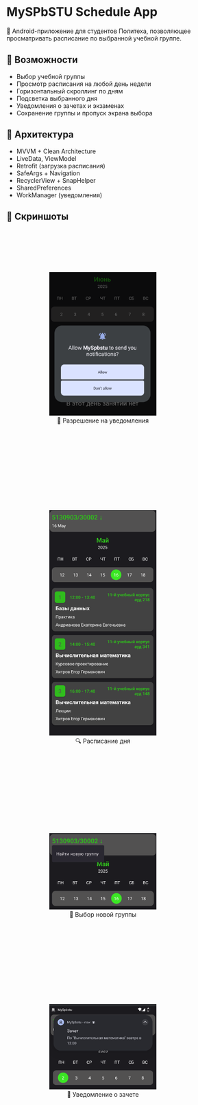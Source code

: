 # MySPbSTU Schedule App

📅 Android-приложение для студентов Политеха, позволяющее просматривать расписание по выбранной учебной группе.

## 📌 Возможности

- Выбор учебной группы
- Просмотр расписания на любой день недели
- Горизонтальный скроллинг по дням
- Подсветка выбранного дня
- Уведомления о зачетах и экзаменах
- Сохранение группы и пропуск экрана выбора

## 🧱 Архитектура

- MVVM + Clean Architecture
- LiveData, ViewModel
- Retrofit (загрузка расписания)
- SafeArgs + Navigation
- RecyclerView + SnapHelper
- SharedPreferences
- WorkManager (уведомления)

## 📸 Скриншоты

<p float="left" align="center">

  <div style="display: inline-block; margin: 100px; text-align: center;">
    <img src="Screenshots/Снимок экрана 2025-07-05 111847.png" width="250"/>
    <div>🔔 Разрешение на уведомления</div>
  </div>

  <div style="display: inline-block; margin: 100px; text-align: center;">
    <img src="Screenshots/Снимок экрана 2025-07-05 111927.png" width="250"/>
    <div>🔍 Расписание дня</div>
  </div>

  <div style="display: inline-block; margin: 100px; text-align: center;">
    <img src="Screenshots/Снимок экрана 2025-07-05 111954.png" width="250"/>
    <div>📅 Выбор новой группы</div>
  </div>

  <div style="display: inline-block; margin: 100px; text-align: center;">
    <img src="Screenshots/Снимок экрана 2025-07-05 121117.png" width="250"/>
    <div>🔔 Уведомление о зачете</div>
  </div>


</p>


